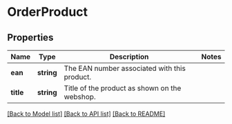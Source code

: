 # OrderProduct

## Properties
Name | Type | Description | Notes
------------ | ------------- | ------------- | -------------
**ean** | **string** | The EAN number associated with this product. | 
**title** | **string** | Title of the product as shown on the webshop. | 

[[Back to Model list]](../../README.md#documentation-for-models) [[Back to API list]](../../README.md#documentation-for-api-endpoints) [[Back to README]](../../README.md)

